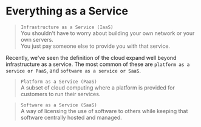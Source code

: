 # Everything as a Service

> `Infrastructure as a Service (IaaS)` <br>
You shouldn't have to worry about building your own network or your own servers. <br>
You just pay someone else to provide you with that service.

Recently, we've seen the definition of the cloud expand well beyond infrastructure as a service. The most common of these are `platform as a service or PaaS`, and `software as a service or SaaS`.

> `Platform as a Service (PaaS)` <br>
A subset of cloud computing where a platform is provided for customers to run their services.

> `Software as a Service (SaaS)` <br>
A way of licensing the use of software to others while keeping that software centrally hosted and managed.